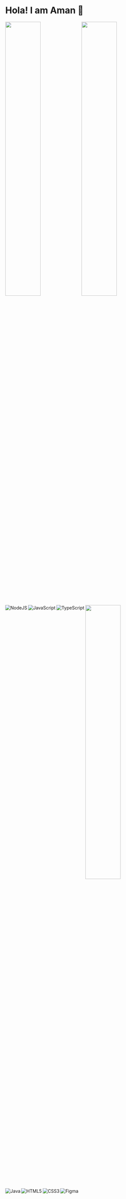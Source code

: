# Hola! I am Aman 👋

<img align="left" width="47%" src="https://github-readme-stats.vercel.app/api?username=iam-amanxz&show_icons=true&theme=github_dark&bg_color=22272E"/>   
<img width="47%" src="https://github-readme-stats.vercel.app/api/top-langs/?username=iam-amanxz&layout=compact&theme=github_dark&bg_color=22272E"/>   
<img width="47%" src="https://github-readme-stats.vercel.app/api/wakatime?username=iam_amanxz&theme=github_dark&bg_color=22272E"/> 

<img align="left" alt="NodeJS" src="https://img.shields.io/badge/node.js-%2343853D.svg?style=for-the-badge&logo=node-dot-js&logoColor=white"/>
<img align="left" alt="JavaScript" src="https://img.shields.io/badge/javascript-%23323330.svg?style=for-the-badge&logo=javascript&logoColor=%23F7DF1E"/>
<img align="left" alt="TypeScript" src="https://img.shields.io/badge/typescript-%23007ACC.svg?style=for-the-badge&logo=typescript&logoColor=white"/>
<img align="left" alt="Java" src="https://img.shields.io/badge/java-%23ED8B00.svg?style=for-the-badge&logo=java&logoColor=white"/>
<img align="left" alt="HTML5" src="https://img.shields.io/badge/html5-%23E34F26.svg?style=for-the-badge&logo=html5&logoColor=white"/>
<img align="left" alt="CSS3" src="https://img.shields.io/badge/css3-%231572B6.svg?style=for-the-badge&logo=css3&logoColor=white"/>
<img alt="Figma" src="https://img.shields.io/badge/figma-%23F24E1E.svg?style=for-the-badge&logo=figma&logoColor=white"/>

  

